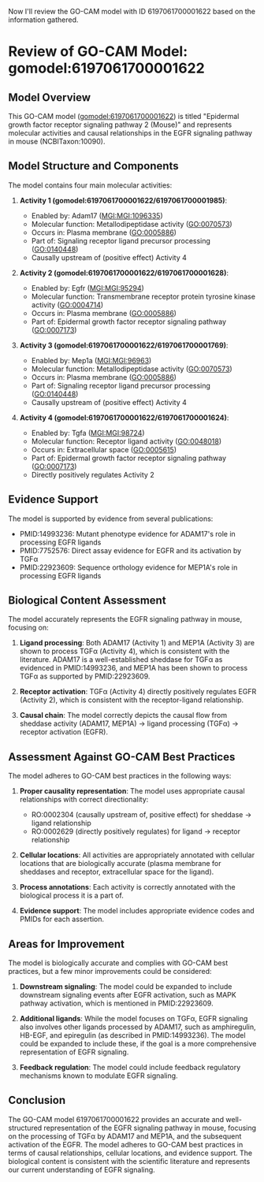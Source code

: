 Now I'll review the GO-CAM model with ID 6197061700001622 based on the information gathered.

# Review of GO-CAM Model: gomodel:6197061700001622

## Model Overview

This GO-CAM model ([gomodel:6197061700001622](https://bioregistry.io/go.model:6197061700001622)) is titled "Epidermal growth factor receptor signaling pathway 2 (Mouse)" and represents molecular activities and causal relationships in the EGFR signaling pathway in mouse (NCBITaxon:10090).

## Model Structure and Components

The model contains four main molecular activities:

1. **Activity 1 (gomodel:6197061700001622/6197061700001985)**:
   - Enabled by: Adam17 ([MGI:MGI:1096335](https://bioregistry.io/MGI:MGI:1096335))
   - Molecular function: Metallodipeptidase activity ([GO:0070573](https://bioregistry.io/GO:0070573))
   - Occurs in: Plasma membrane ([GO:0005886](https://bioregistry.io/GO:0005886))
   - Part of: Signaling receptor ligand precursor processing ([GO:0140448](https://bioregistry.io/GO:0140448))
   - Causally upstream of (positive effect) Activity 4

2. **Activity 2 (gomodel:6197061700001622/6197061700001628)**:
   - Enabled by: Egfr ([MGI:MGI:95294](https://bioregistry.io/MGI:MGI:95294))
   - Molecular function: Transmembrane receptor protein tyrosine kinase activity ([GO:0004714](https://bioregistry.io/GO:0004714))
   - Occurs in: Plasma membrane ([GO:0005886](https://bioregistry.io/GO:0005886))
   - Part of: Epidermal growth factor receptor signaling pathway ([GO:0007173](https://bioregistry.io/GO:0007173))

3. **Activity 3 (gomodel:6197061700001622/6197061700001769)**:
   - Enabled by: Mep1a ([MGI:MGI:96963](https://bioregistry.io/MGI:MGI:96963))
   - Molecular function: Metallodipeptidase activity ([GO:0070573](https://bioregistry.io/GO:0070573))
   - Occurs in: Plasma membrane ([GO:0005886](https://bioregistry.io/GO:0005886))
   - Part of: Signaling receptor ligand precursor processing ([GO:0140448](https://bioregistry.io/GO:0140448))
   - Causally upstream of (positive effect) Activity 4

4. **Activity 4 (gomodel:6197061700001622/6197061700001624)**:
   - Enabled by: Tgfa ([MGI:MGI:98724](https://bioregistry.io/MGI:MGI:98724))
   - Molecular function: Receptor ligand activity ([GO:0048018](https://bioregistry.io/GO:0048018))
   - Occurs in: Extracellular space ([GO:0005615](https://bioregistry.io/GO:0005615))
   - Part of: Epidermal growth factor receptor signaling pathway ([GO:0007173](https://bioregistry.io/GO:0007173))
   - Directly positively regulates Activity 2

## Evidence Support

The model is supported by evidence from several publications:
- PMID:14993236: Mutant phenotype evidence for ADAM17's role in processing EGFR ligands
- PMID:7752576: Direct assay evidence for EGFR and its activation by TGFα
- PMID:22923609: Sequence orthology evidence for MEP1A's role in processing EGFR ligands

## Biological Content Assessment

The model accurately represents the EGFR signaling pathway in mouse, focusing on:

1. **Ligand processing**: Both ADAM17 (Activity 1) and MEP1A (Activity 3) are shown to process TGFα (Activity 4), which is consistent with the literature. ADAM17 is a well-established sheddase for TGFα as evidenced in PMID:14993236, and MEP1A has been shown to process TGFα as supported by PMID:22923609.

2. **Receptor activation**: TGFα (Activity 4) directly positively regulates EGFR (Activity 2), which is consistent with the receptor-ligand relationship.

3. **Causal chain**: The model correctly depicts the causal flow from sheddase activity (ADAM17, MEP1A) → ligand processing (TGFα) → receptor activation (EGFR).

## Assessment Against GO-CAM Best Practices

The model adheres to GO-CAM best practices in the following ways:

1. **Proper causality representation**: The model uses appropriate causal relationships with correct directionality:
   - RO:0002304 (causally upstream of, positive effect) for sheddase → ligand relationship
   - RO:0002629 (directly positively regulates) for ligand → receptor relationship

2. **Cellular locations**: All activities are appropriately annotated with cellular locations that are biologically accurate (plasma membrane for sheddases and receptor, extracellular space for the ligand).

3. **Process annotations**: Each activity is correctly annotated with the biological process it is a part of.

4. **Evidence support**: The model includes appropriate evidence codes and PMIDs for each assertion.

## Areas for Improvement

The model is biologically accurate and complies with GO-CAM best practices, but a few minor improvements could be considered:

1. **Downstream signaling**: The model could be expanded to include downstream signaling events after EGFR activation, such as MAPK pathway activation, which is mentioned in PMID:22923609.

2. **Additional ligands**: While the model focuses on TGFα, EGFR signaling also involves other ligands processed by ADAM17, such as amphiregulin, HB-EGF, and epiregulin (as described in PMID:14993236). The model could be expanded to include these, if the goal is a more comprehensive representation of EGFR signaling.

3. **Feedback regulation**: The model could include feedback regulatory mechanisms known to modulate EGFR signaling.

## Conclusion

The GO-CAM model 6197061700001622 provides an accurate and well-structured representation of the EGFR signaling pathway in mouse, focusing on the processing of TGFα by ADAM17 and MEP1A, and the subsequent activation of the EGFR. The model adheres to GO-CAM best practices in terms of causal relationships, cellular locations, and evidence support. The biological content is consistent with the scientific literature and represents our current understanding of EGFR signaling.